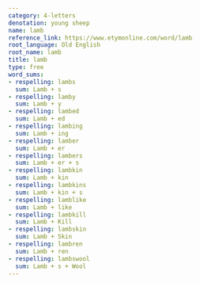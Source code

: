 ```yaml
---
category: 4-letters
denotation: young sheep
name: lamb
reference_link: https://www.etymonline.com/word/lamb
root_language: Old English
root_name: lamb
title: lamb
type: free
word_sums:
- respelling: lambs
  sum: Lamb + s
- respelling: lamby
  sum: Lamb + y
- respelling: lambed
  sum: Lamb + ed
- respelling: lambing
  sum: Lamb + ing
- respelling: lamber
  sum: Lamb + er
- respelling: lambers
  sum: Lamb + er + s
- respelling: lambkin
  sum: Lamb + kin
- respelling: lambkins
  sum: Lamb + kin + s
- respelling: lamblike
  sum: Lamb + like
- respelling: lambkill
  sum: Lamb + Kill
- respelling: lambskin
  sum: Lamb + Skin
- respelling: lambren
  sum: Lamb + ren
- respelling: lambswool
  sum: Lamb + s + Wool
---
```

